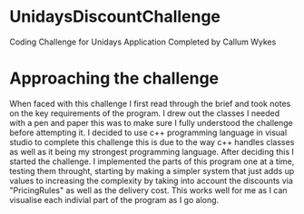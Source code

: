 # UnidaysDiscountChallenge
Coding Challenge for Unidays Application
Completed by Callum Wykes

# Approaching the challenge

When faced with this challenge I first read through the brief and took notes on the key requirements of the program. I drew out the classes I needed with a pen and paper this was to make sure I fully understood the challenge before attempting it.
I decided to use c++ programming language in visual studio to complete this challenge this is due to the way c++ handles classes as well as it being my strongest programming language.
After deciding this I started the challenge. I implemented the parts of this program one at a time, testing them throught, starting by making a simpler system that just adds up values to increasing the complexity by taking into account the discounts via "PricingRules" as well as the delivery cost. This works well for me as I can visualise each indivial part of the program as I go along.
